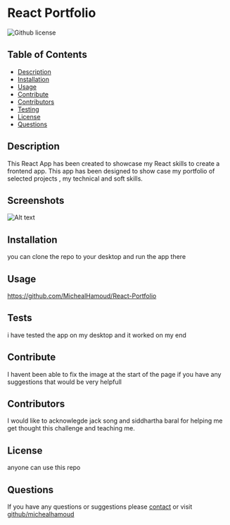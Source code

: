 # React Portfolio
![Github license](https://img.shields.io/badge/license--blue)
## Table of Contents
* [Description](#description)
* [Installation](#installation)
* [Usage](#usage)
* [Contribute](#contribute)
* [Contributors](#contributors)
* [Testing](#tests)
* [License](#license)
* [Questions](#questions)
## Description
This React App has been created to showcase my React skills to create a frontend app. This app has been designed to show case my portfolio of selected projects , my technical and soft skills.
## Screenshots
![Alt text]()
## Installation
you can  clone the repo to your desktop and run the app there
## Usage
https://github.com/MichealHamoud/React-Portfolio
## Tests
i have tested the app on my desktop and it worked on my end
## Contribute
I havent been able to fix the image at the start of the page if you have any suggestions that would be very helpfull
## Contributors
I would like to acknowlegde jack song and siddhartha baral for helping me get thought this challenge and teaching me.
## License
anyone can use this repo
## Questions
If you have any questions or suggestions please [contact](mailto:?subject=README_file_generator) or visit [github/michealhamoud](https://github.com/michealhamoud)
